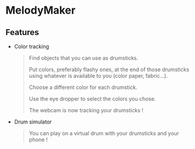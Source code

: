 # MelodyMaker

## Features

- Color tracking

  > Find objects that you can use as drumsticks.
  >
  > Put colors, preferably flashy ones, at the end of those drumsticks using whatever is available to you (color paper, fabric...).
  >
  > Choose a different color for each drumstick.
  >
  > Use the eye dropper to select the colors you chose.
  >
  > The webcam is now tracking your drumsticks !

- Drum simulator

  > You can play on a virtual drum with your drumsticks and your phone ! 
